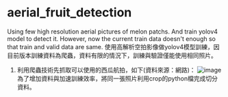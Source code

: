 # aerial_fruit_detection
Using few high resolution aerial pictures of melon patchs. And train yolov4 model to detect it. However, now the current train data doesn't enough so that train and valid data are same.
使用高解析空拍影像做yolov4模型訓練，因目前版本訓練資料為爬蟲，資料有限的情況下，訓練與驗證僅能使用相同照片。


1. 利用爬蟲技術先抓取可以使用的西瓜航拍，如下(資料來源：網路)：
![image](aerial_fruit_detection/downloads/33322775458_e7a3373121_o.jpg)
為了增加資料與加速訓練效率，將同一張照片利用crop的python檔完成切分資料。
